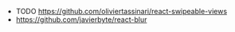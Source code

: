 

* TODO https://github.com/oliviertassinari/react-swipeable-views
* https://github.com/javierbyte/react-blur
